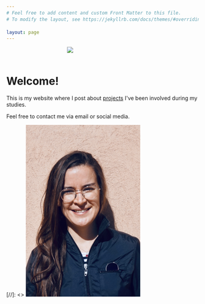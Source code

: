 ```yaml
---
# Feel free to add content and custom Front Matter to this file.
# To modify the layout, see https://jekyllrb.com/docs/themes/#overriding-theme-defaults

layout: page
---
```


<img src="/assets/conv_23.gif" width="320" style="float: right; margin-left: 25px; margin-right: 25px; margin-bottom: 25px;"/>

<br />
<br />

# Welcome!


This is my website where I post about [projects](/projects/) I've been involved during my studies.

Feel free to contact me via email or social media.

[//]: <> <img src="/assets/ppic.jpeg" width="300"/>
